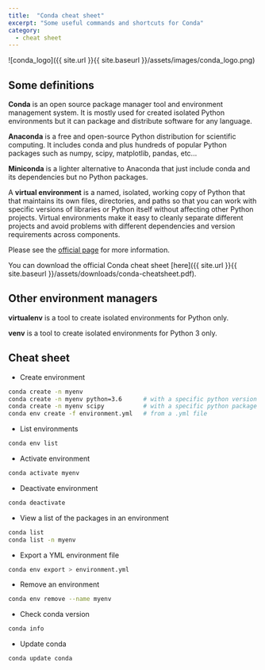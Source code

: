 ```yaml
---
title:  "Conda cheat sheet"
excerpt: "Some useful commands and shortcuts for Conda"
category:
  - cheat sheet
---
```



![conda_logo]({{ site.url }}{{ site.baseurl }}/assets/images/conda_logo.png)




## Some definitions

**Conda** is an open source package manager tool and environment management system. It is mostly used for created isolated Python environments but it can package and distribute software for any language.

**Anaconda** is a free and open-source Python distribution for scientific computing. It includes conda and plus hundreds of popular Python packages such as numpy, scipy, matplotlib, pandas, etc...

**Miniconda** is a lighter alternative to Anaconda that just include conda and its dependencies but no Python packages.

A **virtual environment** is a named, isolated, working copy of Python that that maintains its own files, directories, and paths so that you can work with specific versions of libraries or Python itself without affecting other Python projects. Virtual environments make it easy to cleanly separate different projects and avoid problems with different dependencies and version requirements across components.


Please see the [official page](https://docs.conda.io/projects/conda/en/latest/user-guide/tasks/manage-environments.html) for more information.


You can download the official Conda cheat sheet [here]({{ site.url }}{{ site.baseurl }}/assets/downloads/conda-cheatsheet.pdf).



## Other environment managers



**virtualenv** is a tool to create isolated environments for Python only.


**venv** is a tool to create isolated environments for Python 3 only.




## Cheat sheet


- Create environment

```bash
conda create -n myenv
conda create -n myenv python=3.6      # with a specific python version
conda create -n myenv scipy           # with a specific python package
conda env create -f environment.yml   # from a .yml file
```


- List environments


```bash
conda env list
```


- Activate environment


```bash
conda activate myenv
```


- Deactivate environment


```bash
conda deactivate
```


- View a list of the packages in an environment


```bash
conda list
conda list -n myenv
```


- Export a YML environment file


```bash
conda env export > environment.yml
```


- Remove an environment


```bash
conda env remove --name myenv
```


- Check conda version


```bash
conda info
```


- Update conda


```bash
conda update conda
```

